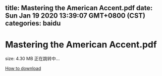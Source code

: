 
title: Mastering the American Accent.pdf
date: Sun Jan 19 2020 13:39:07 GMT+0800 (CST)    
categories: baidu
---

# Mastering the American Accent.pdf
size: 4.30 MB
 正在跳转中...
 

[How to download](https://bpcam.bemobtrk.com/go/2ceec3aa-1ca2-46d6-b9ff-aaa5c184517c?jno=2236)